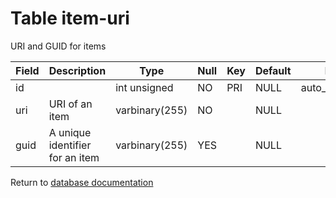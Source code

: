 Table item-uri
===========
URI and GUID for items

| Field | Description | Type | Null | Key | Default | Extra |
| ----- | ----------- | ---- | ---- | --- | ------- | ----- |
| id   |                                 | int unsigned   | NO  | PRI | NULL | auto_increment |    
| uri  | URI of an item                  | varbinary(255) | NO  |     | NULL |                |    
| guid | A unique identifier for an item | varbinary(255) | YES |     | NULL |                |    

Return to [database documentation](help/database)
